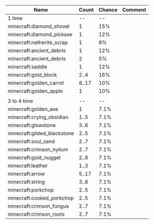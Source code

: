 | Name                        | Count | Chance | Comment |
| --------------------------- | ----- | ------ | ------- |
| 1 time                      |    -- |     -- |         |
| minecraft:diamond_shovel    |     1 |    15% |         |
| minecraft:diamond_pickaxe   |     1 |    12% |         |
| minecraft:netherite_scrap   |     1 |     8% |         |
| minecraft:ancient_debris    |     1 |    12% |         |
| minecraft:ancient_debris    |     2 |     5% |         |
| minecraft:saddle            |     1 |    12% |         |
| minecraft:gold_block        |  2..4 |    16% |         |
| minecraft:golden_carrot     | 8..17 |    10% |         |
| minecraft:golden_apple      |     1 |    10% |         |
|                             |       |        |         |
| 3 to 4 time                 |    -- |     -- |         |
| minecraft:golden_axe        |     1 |   7.1% |         |
| minecraft:crying_obsidian   |  1..5 |   7.1% |         |
| minecraft:glowstone         |  3..6 |   7.1% |         |
| minecraft:gilded_blackstone |  2..5 |   7.1% |         |
| minecraft:soul_sand         |  2..7 |   7.1% |         |
| minecraft:crimson_nylium    |  2..7 |   7.1% |         |
| minecraft:gold_nugget       |  2..8 |   7.1% |         |
| minecraft:leather           |  1..3 |   7.1% |         |
| minecraft:arrow             | 5..17 |   7.1% |         |
| minecraft:string            |  3..8 |   7.1% |         |
| minecraft:porkchop          |  2..5 |   7.1% |         |
| minecraft:cooked_porkchop   |  2..5 |   7.1% |         |
| minecraft:crimson_fungus    |  2..7 |   7.1% |         |
| minecraft:crimson_roots     |  2..7 |   7.1% |         |